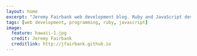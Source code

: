 ```yaml
---
layout: home
excerpt: "Jeremy Fairbank web development blog. Ruby and JavaScript development along with software development musings."
tags: [web development, programming, ruby, javascript]
image:
  feature: hawaii-1.jpg
  credit: Jeremy Fairbank
  creditlink: http://jfairbank.github.io
---
```

